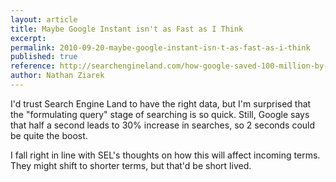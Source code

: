 ```yaml
---
layout: article
title: Maybe Google Instant isn't as Fast as I Think
excerpt: 
permalink: 2010-09-20-maybe-google-instant-isn-t-as-fast-as-i-think
published: true
reference: http://searchengineland.com/how-google-saved-100-million-by-launching-google-instant-51270
author: Nathan Ziarek
---
```


I'd trust Search Engine Land to have the right data, but I'm surprised that the "formulating query" stage of searching is so quick. Still, Google says that half a second leads to 30% increase in searches, so 2 seconds could be quite the boost.

I fall right in line with SEL's thoughts on how this will affect incoming terms. They might shift to shorter terms, but that'd be short lived.

[0]: http://searchengineland.com/how-google-saved-100-million-by-launching-google-instant-51270?utm_source=feedburner&utm_medium=feed&utm_campaign=Feed%3A+searchengineland+%28Search+Engine+Land%29&utm_content=Google+Reader